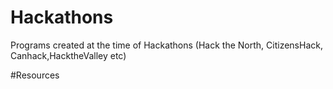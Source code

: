 # Hackathons
Programs created at the time of Hackathons (Hack the North, CitizensHack, Canhack,HacktheValley etc)


#Resources
